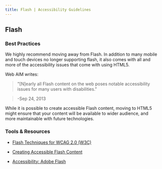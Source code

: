 ```yaml
---
title: Flash | Accessibility Guidelines
---
```


## Flash

### Best Practices

We highly recommend moving away from Flash.  In addition to many mobile and touch devices no longer supporting flash, it also comes with all and more of the accessibility issues that come with using HTML5.

Web AIM writes:

> "[N]early all Flash content on the web poses notable accessibility issues for many users with disabilities."

> -Sep 24, 2013

While it is possible to create accessible Flash content, moving to HTML5 might ensure that your content will be available to wider audience, and more maintainable with future technologies.

### Tools &amp; Resources

* [Flash Techniques for WCAG 2.0 (W3C)](https://www.w3.org/TR/WCAG20-TECHS/flash)

* [Creating Accessible Flash Content](http://webaim.org/techniques/flash/)

* [Accessibility: Adobe Flash](http://www.adobe.com/accessibility/products/flash.html)

